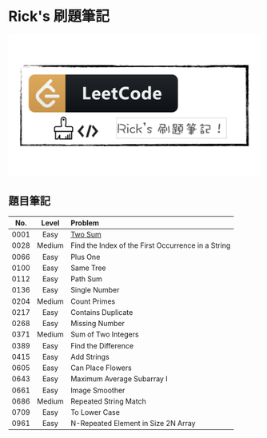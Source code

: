 # Rick's 刷題筆記

![leetcode-cover.png](Leetcode-Notes/pic/cover/leetcode-cover.png)

## 題目筆記

|No.|Level|Problem|
|:-:|:-:|:--|
|0001|Easy|[Two Sum](https://github.com/rickbsr/Leetcode/blob/main/Leetcode-Notes/lc0001.md)|
|0028|Medium|Find the Index of the First Occurrence in a String|
|0066|Easy|Plus One|
|0100|Easy|Same Tree|
|0112|Easy|Path Sum|
|0136|Easy|Single Number|
|0204|Medium|Count Primes|
|0217|Easy|Contains Duplicate|
|0268|Easy|Missing Number|
|0371|Medium|Sum of Two Integers|
|0389|Easy|Find the Difference|
|0415|Easy|Add Strings|
|0605|Easy|Can Place Flowers|
|0643|Easy|Maximum Average Subarray I|
|0661|Easy|Image Smoother|
|0686|Medium|Repeated String Match|
|0709|Easy|To Lower Case|
|0961|Easy|N-Repeated Element in Size 2N Array|

